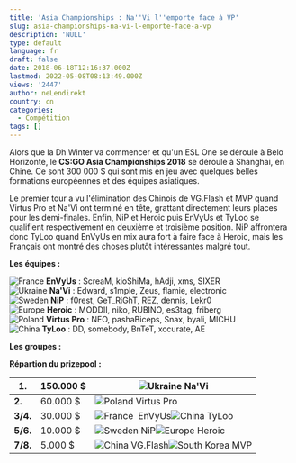 ```yaml
---
title: 'Asia Championships : Na''Vi l''emporte face à VP'
slug: asia-championships-na-vi-l-emporte-face-a-vp
description: 'NULL'
type: default
language: fr
draft: false
date: 2018-06-18T12:16:37.000Z
lastmod: 2022-05-08T08:13:49.000Z
views: '2447'
author: neLendirekt
country: cn
categories:
  - Compétition
tags: []
---
```

Alors que la Dh Winter va commencer et qu'un ESL One se déroule à Belo Horizonte, le **CS:GO Asia Championships 2018** se déroule à Shanghai, en Chine. Ce sont 300 000 $ qui sont mis en jeu avec quelques belles formations européennes et des équipes asiatiques. 

Le premier tour a vu l'élimination des Chinois de VG.Flash et MVP quand Virtus Pro et Na'Vi ont terminé en tête, grattant directement leurs places pour les demi-finales. Enfin, NiP et Heroic puis EnVyUs et TyLoo se qualifient respectivement en deuxième et troisième position. NiP affrontera donc TyLoo quand EnVyUs en mix aura fort à faire face à Heroic, mais les Français ont montré des choses plutôt intéressantes malgré tout.

**Les équipes :**

![France](/images/countries/fr.svg)⁠ **EnVyUs** : ScreaM, kioShiMa, hAdji, xms, SIXER  
![Ukraine](/images/countries/ua.svg)⁠ **Na'Vi** : Edward, s1mple, Zeus, flamie, electronic  
![Sweden](/images/countries/se.svg)⁠ **NiP** : f0rest, GeT\_RiGhT, REZ, dennis, Lekr0  
![Europe](/images/countries/eu.svg)⁠ **Heroic** : MODDII, niko, RUBINO, es3tag, friberg  
![Poland](/images/countries/pl.svg)⁠ **Virtus Pro** : NEO, pashaBiceps, Snax, byali, MICHU  
![China](/images/countries/cn.svg)⁠ **TyLoo** : DD, somebody, BnTeT, xccurate, AE

  
**Les groupes :**

  
**Répartion du prizepool :**

| **1.**   | 150.000 $ | ![Ukraine](/images/countries/ua.svg)⁠ Na'Vi                                               |
| -------- | --------- | ----------------------------------------------------------------------------------------- |
| **2.**   | 60.000 $  | ![Poland](/images/countries/pl.svg)⁠ Virtus Pro                                           |
| **3/4.** | 30.000 $  | ![France](/images/countries/fr.svg)⁠ ⁠ EnVyUs![China](/images/countries/cn.svg)⁠ TyLoo    |
| **5/6.** | 10.000 $  | ![Sweden](/images/countries/se.svg)⁠ NiP![Europe](/images/countries/eu.svg)⁠ Heroic       |
| **7/8.** | 5.000 $   | ![China](/images/countries/cn.svg)⁠ VG.Flash![South Korea](/images/countries/kr.svg)⁠ MVP |
